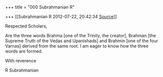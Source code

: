 +++
title = "000 Subrahmanian R"

+++
[[Subrahmanian R	2012-07-22, 20:42:34 [Source](https://groups.google.com/g/samskrita/c/lETyQ395FCc)]]



Respected Scholars,



Are the three words Brahma \[one of the Trinity, the creator\], Brahman \[the Supreme Truth of the Vedas and Upanishads\] and Brahmin \[one of the four Varnas\] derived from the same root. I am eager to know how the three words are formed.

With reverence

R Subrahmanian

